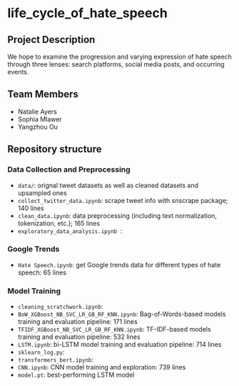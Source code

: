 # life_cycle_of_hate_speech

## Project Description

We hope to examine the progression and varying expression of hate speech through three lenses: search platforms, social media posts, and occurring events. 


## Team Members
- Natalie Ayers
- Sophia Mlawer
- Yangzhou Ou


## Repository structure
### Data Collection and Preprocessing
- `data/`: orignal tweet datasets as well as cleaned datasets and upsampled ones
- `collect_twitter_data.ipynb`: scrape tweet info with snscrape package; 140 lines
- `clean_data.ipynb`: data preprocessing (including text normalization, tokenization, etc.); 165 lines
- `exploratory_data_analysis.ipynb `: 

### Google Trends
- `Hate Speech.ipynb`: get Google trends data for different types of hate speech: 65 lines

### Model Training
- `cleaning_scratchwork.ipynb`:
- `BoW_XGBoost_NB_SVC_LR_GB_RF_KNN.ipynb`: Bag-of-Words-based models training and evaluation pipeline: 171 lines
- `TFIDF_XGBoost_NB_SVC_LR_GB_RF_KNN.ipynb`: TF-IDF-based models training and evaluation pipeline: 532 lines
- `LSTM.ipynb`: bi-LSTM model training and evaluation pipeline: 714 lines
- `sklearn_log.py`:
- `transformers_bert.ipynb`: 
- `CNN.ipynb`: CNN model training and exploration: 739 lines
- `model.pt`: best-performing LSTM model
